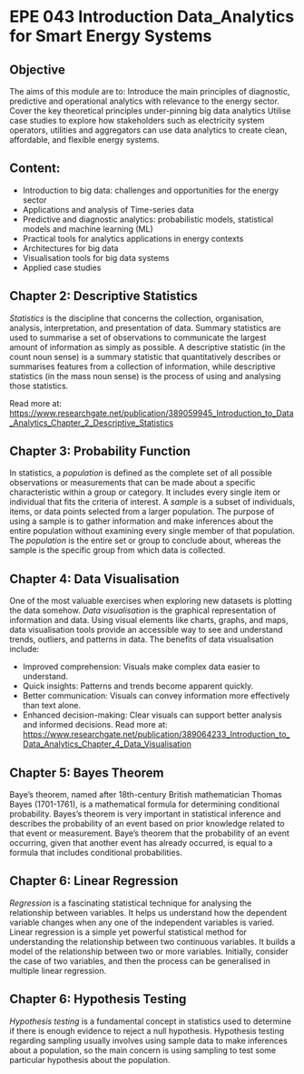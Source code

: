 # EPE 043 Introduction Data_Analytics for Smart Energy Systems
## Objective
The aims of this module are to:
Introduce the main principles of diagnostic, predictive and operational analytics with relevance to the energy sector.
Cover the key theoretical principles under-pinning big data analytics
Utilise case studies to explore how stakeholders such as electricity system operators, utilities and aggregators can use data analytics to create clean, affordable, and flexible energy systems.
## 


## Content:
* Introduction to big data: challenges and opportunities for the energy sector
* Applications and analysis of Time-series data
* Predictive and diagnostic analytics: probabilistic models, statistical models and machine learning (ML)
* Practical tools for analytics applications in energy contexts
* Architectures for big data
* Visualisation tools for big data systems
* Applied case studies


## Chapter 2: Descriptive Statistics
_Statistics_ is the discipline that concerns the collection, organisation, analysis, interpretation, and presentation of data.
Summary statistics are used to summarise a set of observations to communicate the largest amount of information as simply as possible.
A descriptive statistic (in the count noun sense) is a summary statistic that quantitatively describes or summarises features from a collection of information, while descriptive statistics (in the mass noun sense) is the process of using and analysing those statistics. 

Read more at: https://www.researchgate.net/publication/389059945_Introduction_to_Data_Analytics_Chapter_2_Descriptive_Statistics

## Chapter 3: Probability Function
In statistics, a _population_ is defined as the complete set of all possible observations or measurements that can be made about a specific characteristic within a group or category. It includes every single item or individual that fits the criteria of interest.
A _sample_ is a subset of individuals, items, or data points selected from a larger population. The purpose of using a sample is to gather information and make inferences about the entire population without examining every single member of that population.
The _population_ is the entire set or group to conclude about, whereas the sample is the specific group from which data is collected.


## Chapter 4: Data Visualisation 
One of the most valuable exercises when exploring new datasets is plotting the data somehow. _Data visualisation_ is the graphical representation of information and data. Using visual elements like charts, graphs, and maps, data visualisation tools provide an accessible way to see and understand trends, outliers, and patterns in data.
The benefits of data visualisation include:
* Improved comprehension: Visuals make complex data easier to understand.
* Quick insights: Patterns and trends become apparent quickly.
*	Better communication: Visuals can convey information more effectively than text alone.
*	Enhanced decision-making: Clear visuals can support better analysis and informed decisions.
Read more at: https://www.researchgate.net/publication/389064233_Introduction_to_Data_Analytics_Chapter_4_Data_Visualisation

## Chapter 5: Bayes Theorem
Baye’s theorem, named after 18th-century British mathematician Thomas Bayes (1701-1761), is a mathematical formula for determining conditional probability.
Bayes’s theorem is very important in statistical inference and describes the probability of an event based on prior knowledge related to that event or measurement. 
Baye’s theorem that the probability of an event occurring, given that another event has already occurred, is equal to a formula that includes conditional probabilities.

## Chapter 6: Linear Regression
_Regression_ is a fascinating statistical technique for analysing the relationship between variables. It helps us understand how the dependent variable changes when any one of the independent variables is varied.
Linear regression is a simple yet powerful statistical method for understanding the relationship between two continuous variables. It builds a model of the relationship between two or more variables.
Initially, consider the case of two variables, and then the process can be generalised in multiple linear regression. 

## Chapter 6: Hypothesis Testing
_Hypothesis testing_ is a fundamental concept in statistics used to determine if there is enough evidence to reject a null hypothesis. Hypothesis testing regarding sampling usually involves using sample data to make inferences about a population, so the main concern is using sampling to test some particular hypothesis about the population. 


